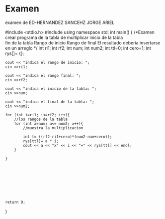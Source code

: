 # Examen
examen de ED-HERNANDEZ SANCEHZ JORGE ARIEL













#include <stdio.h>
#include <iostream>
using namespace std;
int main()
{
    /*Examen crear programa de la tabla de multiplicar
     inicio de la tabla  
     fin de la tabla
     Rango de inicio
     Rango de final
     El resultado debería insertarse en un arreglo
     */
    int ri1;
    int rf2;
    int num;
    int num2;
    int ttl=0;
    int cero=1;
    int rys[]= {};
    
    
    
    cout << "indica el rango de inicio: ";
    cin >>ri1;
    
    cout << "indica el rango final: ";
    cin >>rf2; 

    cout << "indica el inicio de la tabla: ";
    cin >>num; 
   
    cout << "indica el final de la tabla: ";
    cin >>num2; 
   
    for (int i=ri1; i<=rf2; i++){
        //los rangos de la tabla
        for (int a=num; a<= num2; a++){
            //muestra la multiplicacion
            
            int t= ((rf2-ri1+cero)*(num2-num+cero));
            rys[ttl]= a * i;
            cout << a << "x" << i << "=" << rys[ttl] << endl;
        }
        
    }
    
    
    
    
    
    
    
    
    
    return 0;
}
